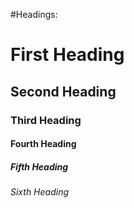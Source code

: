 #Headings:
# First Heading
## Second Heading
### Third Heading
#### Fourth Heading
##### Fifth Heading
###### Sixth Heading
